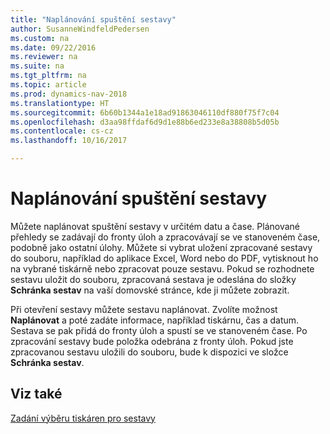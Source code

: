 ```yaml
---
title: "Naplánování spuštění sestavy"
author: SusanneWindfeldPedersen
ms.custom: na
ms.date: 09/22/2016
ms.reviewer: na
ms.suite: na
ms.tgt_pltfrm: na
ms.topic: article
ms.prod: dynamics-nav-2018
ms.translationtype: HT
ms.sourcegitcommit: 6b60b1344a1e18ad91863046110df880f75f7c04
ms.openlocfilehash: d3aa98ffdaf6d9d1e88b6ed233e8a38808b5d05b
ms.contentlocale: cs-cz
ms.lasthandoff: 10/16/2017

---
```

    
# <a name="schedule-a-report-to-run"></a>Naplánování spuštění sestavy
Můžete naplánovat spuštění sestavy v určitém datu a čase. Plánované přehledy se zadávají do fronty úloh a zpracovávají se ve stanoveném čase, podobně jako ostatní úlohy. Můžete si vybrat uložení zpracované sestavy do souboru, například do aplikace Excel, Word nebo do PDF, vytisknout ho na vybrané tiskárně nebo zpracovat pouze sestavu. Pokud se rozhodnete sestavu uložit do souboru, zpracovaná sestava je odeslána do složky **Schránka sestav** na vaší domovské stránce, kde ji můžete zobrazit. 

Při otevření sestavy můžete sestavu naplánovat. Zvolíte možnost **Naplánovat** a poté zadáte informace, například tiskárnu, čas a datum. Sestava se pak přidá do fronty úloh a spustí se ve stanoveném čase. Po zpracování sestavy bude položka odebrána z fronty úloh. Pokud jste zpracovanou sestavu uložili do souboru, bude k dispozici ve složce **Schránka sestav**.

## <a name="see-also"></a>Viz také
[Zadání výběru tiskáren pro sestavy](ui-specify-printer-selection-reports.md) 

 


